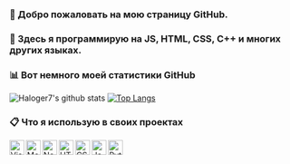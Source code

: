 ### 👋 Добро пожаловать на мою страницу GitHub.

### 💠 Здесь я программирую на JS, HTML, CSS, C++ и многих других языках.

### 📊 Вот немного моей статистики GitHub
![Haloger7's github stats](https://github-readme-stats.vercel.app/api?username=Haloger7&show_icons=true&theme=merko) [![Top Langs](https://github-readme-stats.vercel.app/api/top-langs/?username=Haloger7&show_icons=true&theme=merko&layout=compact)](https://github.com/anuraghazra/github-readme-stats)

### 📋 Что я использую в своих проектах
<img align="left" alt="Visual Studio Code" width="26px" src="https://external-content.duckduckgo.com/iu/?u=https%3A%2F%2Fupload.wikimedia.org%2Fwikipedia%2Fcommons%2Fthumb%2F9%2F9a%2FVisual_Studio_Code_1.35_icon.svg%2F1200px-Visual_Studio_Code_1.35_icon.svg.png&f=1&nofb=1" />
<img align="left" alt="MongoDB" width="26px" src="https://cdn.discordapp.com/emojis/773899035039367201.png" />
<img align="left" alt="NodeJS" width="26px" src="https://external-content.duckduckgo.com/iu/?u=https%3A%2F%2Fwww.alwaysdata.com%2Fstatic%2Fimg%2Ftechnologies%2Flanguages%2Fnodejs.png&f=1&nofb=1" />
<img align="left" alt="HTML" width="26px" src="https://external-content.duckduckgo.com/iu/?u=http%3A%2F%2Fwww.w3.org%2Fhtml%2Flogo%2Fdownloads%2FHTML5_Logo_512.png&f=1&nofb=1" />
<img align="left" alt="CSS" width="26px" src="https://external-content.duckduckgo.com/iu/?u=http%3A%2F%2Fopencode.us%2Fwp-content%2Fuploads%2F2013%2F10%2Fcss3_logo.png&f=1&nofb=1" />
<img align="left" alt="JavaSctipt" width="26px" src="https://external-content.duckduckgo.com/iu/?u=https%3A%2F%2Fupload.wikimedia.org%2Fwikipedia%2Fcommons%2Fthumb%2Fb%2Fb6%2FBadge_js-strict.svg%2F739px-Badge_js-strict.svg.png&f=1&nofb=1" /> 
<img align="left" alt="Python" width="26px" src="https://external-content.duckduckgo.com/iu/?u=https%3A%2F%2Fupload.wikimedia.org%2Fwikipedia%2Fcommons%2Fthumb%2Fc%2Fc3%2FPython-logo-notext.svg%2F1200px-Python-logo-notext.svg.png&f=1&nofb=1" />
